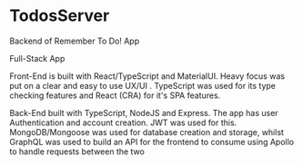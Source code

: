 # TodosServer
Backend of Remember To Do! App 

Full-Stack App

Front-End is built with React/TypeScript and MaterialUI. Heavy focus was put on a clear and easy to use UX/UI . TypeScript was used for its type checking features and React (CRA) for it's SPA features.

Back-End built with TypeScript, NodeJS and Express. The app has user Authentication and account creation. JWT was used for this. MongoDB/Mongoose was used for database creation and storage, whilst GraphQL was used to build an API for the frontend to consume using Apollo to handle requests between the two
